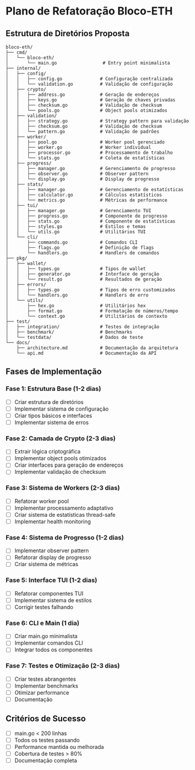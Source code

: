 # Plano de Refatoração Bloco-ETH

## Estrutura de Diretórios Proposta

```
bloco-eth/
├── cmd/
│   └── bloco-eth/
│       └── main.go                 # Entry point minimalista
├── internal/
│   ├── config/
│   │   ├── config.go              # Configuração centralizada
│   │   └── validation.go          # Validação de configuração
│   ├── crypto/
│   │   ├── address.go             # Geração de endereços
│   │   ├── keys.go                # Geração de chaves privadas
│   │   ├── checksum.go            # Validação de checksum
│   │   └── pools.go               # Object pools otimizados
│   ├── validation/
│   │   ├── strategy.go            # Strategy pattern para validação
│   │   ├── checksum.go            # Validação de checksum
│   │   └── pattern.go             # Validação de padrões
│   ├── worker/
│   │   ├── pool.go                # Worker pool gerenciado
│   │   ├── worker.go              # Worker individual
│   │   ├── processor.go           # Processamento de trabalho
│   │   └── stats.go               # Coleta de estatísticas
│   ├── progress/
│   │   ├── manager.go             # Gerenciamento de progresso
│   │   ├── observer.go            # Observer pattern
│   │   └── display.go             # Display de progresso
│   ├── stats/
│   │   ├── manager.go             # Gerenciamento de estatísticas
│   │   ├── calculator.go          # Cálculos estatísticos
│   │   └── metrics.go             # Métricas de performance
│   ├── tui/
│   │   ├── manager.go             # Gerenciamento TUI
│   │   ├── progress.go            # Componente de progresso
│   │   ├── stats.go               # Componente de estatísticas
│   │   ├── styles.go              # Estilos e temas
│   │   └── utils.go               # Utilitários TUI
│   └── cli/
│       ├── commands.go            # Comandos CLI
│       ├── flags.go               # Definição de flags
│       └── handlers.go            # Handlers de comandos
├── pkg/
│   ├── wallet/
│   │   ├── types.go               # Tipos de wallet
│   │   ├── generator.go           # Interface de geração
│   │   └── result.go              # Resultados de geração
│   ├── errors/
│   │   ├── types.go               # Tipos de erro customizados
│   │   └── handlers.go            # Handlers de erro
│   └── utils/
│       ├── hex.go                 # Utilitários hex
│       ├── format.go              # Formatação de números/tempo
│       └── context.go             # Utilitários de contexto
├── test/
│   ├── integration/               # Testes de integração
│   ├── benchmark/                 # Benchmarks
│   └── testdata/                  # Dados de teste
└── docs/
    ├── architecture.md            # Documentação da arquitetura
    └── api.md                     # Documentação da API
```

## Fases de Implementação

### Fase 1: Estrutura Base (1-2 dias)
- [ ] Criar estrutura de diretórios
- [ ] Implementar sistema de configuração
- [ ] Criar tipos básicos e interfaces
- [ ] Implementar sistema de erros

### Fase 2: Camada de Crypto (2-3 dias)
- [ ] Extrair lógica criptográfica
- [ ] Implementar object pools otimizados
- [ ] Criar interfaces para geração de endereços
- [ ] Implementar validação de checksum

### Fase 3: Sistema de Workers (2-3 dias)
- [ ] Refatorar worker pool
- [ ] Implementar processamento adaptativo
- [ ] Criar sistema de estatísticas thread-safe
- [ ] Implementar health monitoring

### Fase 4: Sistema de Progresso (1-2 dias)
- [ ] Implementar observer pattern
- [ ] Refatorar display de progresso
- [ ] Criar sistema de métricas

### Fase 5: Interface TUI (1-2 dias)
- [ ] Refatorar componentes TUI
- [ ] Implementar sistema de estilos
- [ ] Corrigir testes falhando

### Fase 6: CLI e Main (1 dia)
- [ ] Criar main.go minimalista
- [ ] Implementar comandos CLI
- [ ] Integrar todos os componentes

### Fase 7: Testes e Otimização (2-3 dias)
- [ ] Criar testes abrangentes
- [ ] Implementar benchmarks
- [ ] Otimizar performance
- [ ] Documentação

## Critérios de Sucesso
- [ ] main.go < 200 linhas
- [ ] Todos os testes passando
- [ ] Performance mantida ou melhorada
- [ ] Cobertura de testes > 80%
- [ ] Documentação completa